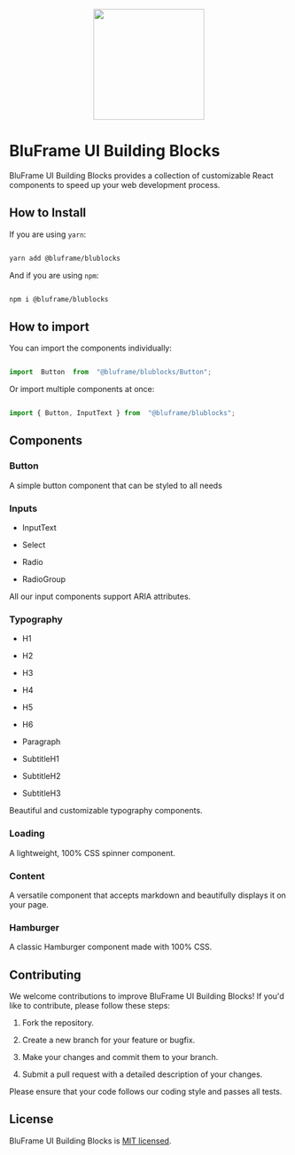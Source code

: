 
<p  align="center">

<a  href="https://blufra.me">

<img style="margin: 0 auto" width="200" src="https://snowflakes.blufra.me/sites/blufra.me/img/BluFrameLogo512.png" />

</a>

</p>

  

# BluFrame UI Building Blocks

  

BluFrame UI Building Blocks provides a collection of customizable React components to speed up your web development process.

  

## How to Install

  

If you are using `yarn`:

  

```sh

yarn add @bluframe/blublocks

```

  

And if you are using `npm`:

  

```sh

npm i @bluframe/blublocks

```

  

## How to import

  

You can import the components individually:

  

```js

import  Button  from  "@bluframe/blublocks/Button";

```

  

Or import multiple components at once:

  

```js

import { Button, InputText } from  "@bluframe/blublocks";

```

  

## Components

  

### Button

  

A simple button component that can be styled to all needs
  

### Inputs

  

- InputText

- Select

- Radio

- RadioGroup

  

All our input components support ARIA attributes.

  

### Typography

  

- H1

- H2

- H3

- H4

- H5

- H6

- Paragraph

- SubtitleH1

- SubtitleH2

- SubtitleH3

  

Beautiful and customizable typography components.

  

### Loading

  

A lightweight, 100% CSS spinner component.

  

### Content

  

A versatile component that accepts markdown and beautifully displays it on your page.
  

### Hamburger

  

A classic Hamburger component made with 100% CSS.

  

## Contributing

  

We welcome contributions to improve BluFrame UI Building Blocks! If you'd like to contribute, please follow these steps:

  

1. Fork the repository.

2. Create a new branch for your feature or bugfix.

3. Make your changes and commit them to your branch.

4. Submit a pull request with a detailed description of your changes.

  

Please ensure that your code follows our coding style and passes all tests.

  

## License

  

BluFrame UI Building Blocks is [MIT licensed](LICENSE).
